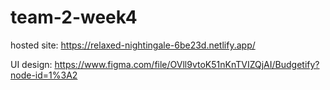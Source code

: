 # team-2-week4
hosted site:
https://relaxed-nightingale-6be23d.netlify.app/


UI design:
https://www.figma.com/file/OVll9vtoK51nKnTVIZQjAI/Budgetify?node-id=1%3A2
